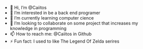 - 👋 Hi, I’m @Caiitos
- 👀 I’m interested in be a back end programer 
- 🌱 I’m currently learning computer cience
- 💞️ I’m looking to collaborate on some project that increases my knowledge in programming
- 📫 How to reach me: @Caiitos in Github
- ⚡ Fun fact: I used to like The Legend Of Zelda serires 

<!---
Caiitos/Caiitos is a ✨ special ✨ repository because its `README.md` (this file) appears on your GitHub profile.
You can click the Preview link to take a look at your changes.
--->
